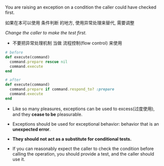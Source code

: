 You are raising an exception on a condition the caller could have checked first.

如果在本可以使用 条件判断 的地方, 使用异常处理来替代, 需要调整

*Change the caller to make the test first.*

+ 不要把异常处理机制 当做 流程控制(flow control) 来使用

```ruby
# before
def execute(command)
  command.prepare rescue nil
  command.execute
end

# after
def execute(command)
  command.prepare if command.respond_to? :prepare
  command.execute
end
```

+ Like so many pleasures, exceptions can be used to excess(过度使用), and they **cease to be** pleasurable.

+ Exceptions should be used for exceptional behavior: behavior that is an **unexpected error**.
+ **They should not act as a substitute for conditional tests.**
+ If you can reasonably expect the caller to check the condition before calling the operation, you should provide a test, and the caller should use it.
